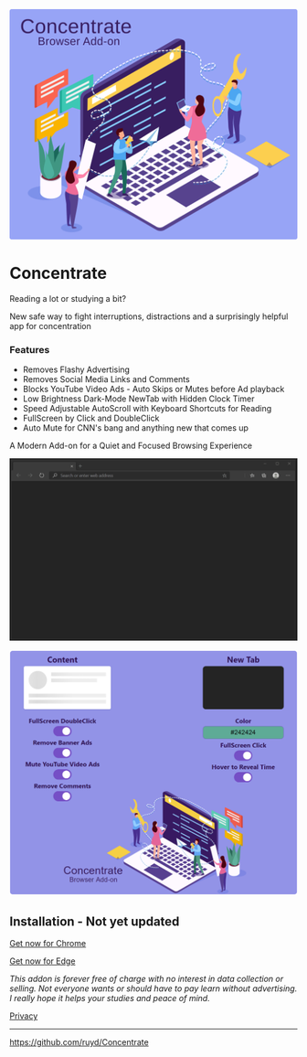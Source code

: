 ![Image](images/Concentrate.svg)

# Concentrate

Reading a lot or studying a bit?

New safe way to fight interruptions, distractions and a surprisingly helpful app for concentration

### Features

- Removes Flashy Advertising
- Removes Social Media Links and Comments
- Blocks YouTube Video Ads - Auto Skips or Mutes before Ad playback
- Low Brightness Dark-Mode NewTab with Hidden Clock Timer
- Speed Adjustable AutoScroll with Keyboard Shortcuts for Reading
- FullScreen by Click and DoubleClick
- Auto Mute for CNN's bang and anything new that comes up

A Modern Add-on for a Quiet and Focused Browsing Experience

![Image](visuals/ConcentrateUI.gif)

![Image](visuals/Options.png)

## Installation - Not yet updated

[Get now for Chrome](https://chrome.google.com/webstore/detail/goecnaonchbggnbifdlgcdflabaiilpj)

[Get now for Edge](https://microsoftedge.microsoft.com/addons/detail/mmlolmfkhnilblibmnalmkinojfpcckh)

_This addon is forever free of charge with no interest in data collection or selling. Not everyone wants or should have to pay learn without advertising. I really hope it helps your studies and peace of mind._

[Privacy](PRIVACY.TXT)

---

https://github.com/ruyd/Concentrate
